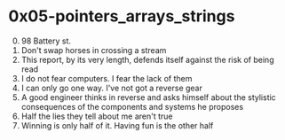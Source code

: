 <h1>0x05-pointers_arrays_strings</h1>

00. 98 Battery st.<br>
01. Don't swap horses in crossing a stream<br>
02. This report, by its very length, defends itself against the risk of being read<br>
03. I do not fear computers. I fear the lack of them<br>
04. I can only go one way. I've not got a reverse gear<br>
05. A good engineer thinks in reverse and asks himself about the stylistic consequences of the components and systems he proposes<br>
06. Half the lies they tell about me aren't true<br>
07. Winning is only half of it. Having fun is the other half<br>
